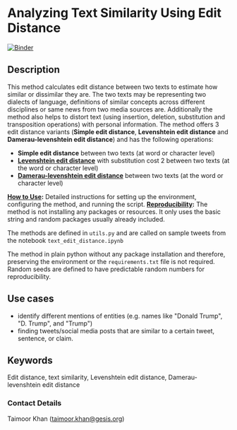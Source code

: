 # Analyzing Text Similarity Using Edit Distance

[![Binder](https://mybinder.org/badge_logo.svg)](https://notebooks.gesis.org/binder/v2/gh/taimoorkhan-nlp/text_edit_distance_similarity/HEAD?labpath=text_edit_distance_similarity.ipynb)

## Description
This method calculates edit distance between two texts to estimate how similar or dissimilar they are. The two texts may be representing two dialects of language, definitions of similar concepts across different disciplines or same news from two media sources are. Additionally the method also helps to distort text (using insertion, deletion, substitution and transposition operations) with personal information.
The method offers 3 edit distance variants (__Simple edit distance__, __Levenshtein edit distance__ and __Damerau-levenshtein edit distance__) and has the following operations:

- __Simple edit distance__ between two texts (at word or character level)
- [__Levenshtein edit distance__](https://www.sciencedirect.com/topics/computer-science/levenshtein-distance) with substitution cost 2 between two texts (at the word or character level)
- [__Damerau-levenshtein edit distance__](https://www.sciencedirect.com/science/article/pii/S1319157821001828) between two texts (at the word or character level)

**[How to Use](https://github.com/taimoorkhan-nlp/text_edit_distance_similarity/blob/main/how_to_use.md):** Detailed instructions for setting up the environment, configuring the method, and running the script.
**[Reproducibility](https://github.com/taimoorkhan-nlp/text_edit_distance_similarity/blob/main/reproducibility.md):** The method is not installing any packages or resources. It only uses the basic string and random packages usually already included.

The methods are defined in `utils.py` and are called on sample tweets from the notebook `text_edit_distance.ipynb`

The method in plain python without any package installation and therefore, preserving the environment or the `requirements.txt` file is not required. Random seeds are defined to have predictable random numbers for reproducibility.

## Use cases
- identify different mentions of entities (e.g. names like "Donald Trump", "D. Trump", and "Trump")
- finding tweets/social media posts that are similar to a certain tweet, sentence, or claim.

## Keywords
Edit distance, text similarity, Levenshtein edit distance, Damerau-levenshtein edit distance

### Contact Details
Taimoor Khan (taimoor.khan@gesis.org)
